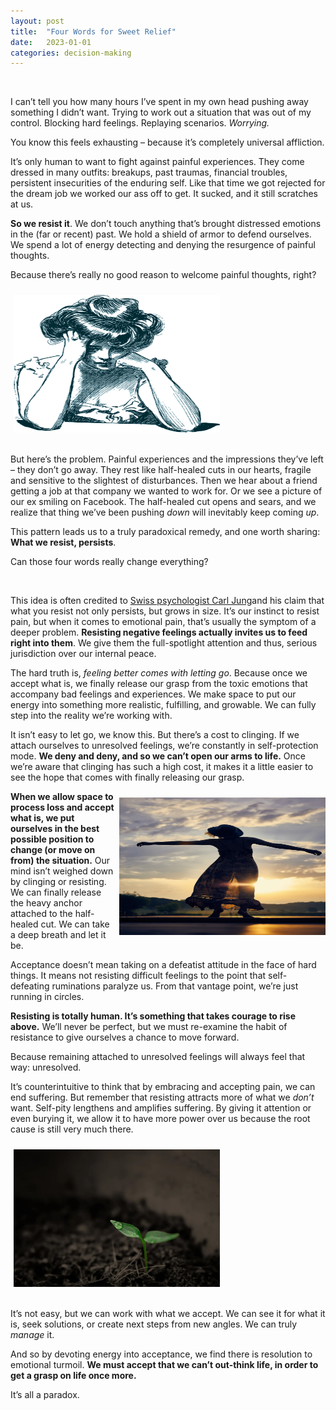 ```yaml
---
layout: post
title:  "Four Words for Sweet Relief"
date:   2023-01-01
categories: decision-making
---
```


<br>

I can’t tell you how many hours I’ve spent in my own head pushing away something I didn’t want. Trying to work out a situation that was out of my control. Blocking hard feelings. Replaying scenarios. *Worrying.* 

You know this feels exhausting – because it’s completely universal affliction.

It’s only human to want to fight against painful experiences. They come dressed in many outfits: breakups, past traumas, financial troubles, persistent insecurities of the enduring self. Like that time we got rejected for the dream job we worked our ass off to get. It sucked, and it still scratches at us.

**So we resist it**. We don’t touch anything that’s brought distressed emotions in the (far or recent) past. We hold a shield of armor to defend ourselves. We spend a lot of energy detecting and denying the resurgence of painful thoughts.

Because there’s really no good reason to welcome painful thoughts, right? 

<img align='center' height='220' width='330' style="padding:10px 0px 20px 5px; border-radius: 0%" src="/assets/lady.jpg"/>


But here’s the problem. Painful experiences and the impressions they’ve left – they don’t go away. They rest like half-healed cuts in our hearts, fragile and sensitive to the slightest of disturbances. Then we hear about a friend getting a job at that company we wanted to work for. Or we see a picture of our ex smiling on Facebook. The half-healed cut opens and sears, and we realize that thing we’ve been pushing *down* will inevitably keep coming *up*.

This pattern leads us to a truly paradoxical remedy, and one worth sharing: **What we resist, persists**.

Can those four words really change everything?

<br>

This idea is often credited to [Swiss psychologist Carl Jung](https://www.simplypsychology.org/carl-jung.html)and his claim that what you resist not only persists, but grows in size. It’s our instinct to resist pain, but when it comes to emotional pain, that’s usually the symptom of a deeper problem. **Resisting negative feelings actually invites us to feed right into them**. We give them the full-spotlight attention and thus, serious jurisdiction over our internal peace.

The hard truth is, *feeling better comes with letting go*. Because once we accept what is, we finally release our grasp from the toxic emotions that accompany bad feelings and experiences. We make space to put our energy into something more realistic, fulfilling, and growable. We can fully step into the reality we’re working with. 

It isn’t easy to let go, we know this. But there’s a cost to clinging. If we attach ourselves to unresolved feelings, we’re constantly in self-protection mode. **We deny and deny, and so we can’t open our arms to life.** Once we’re aware that clinging has such a high cost, it makes it a little easier to see the hope that comes with finally releasing our grasp. 

<img align='right' height='220' width='330' style="padding:10px 0px 20px 5px; border-radius: 0%" src="/assets/twirl.jpg"/>


**When we allow space to process loss and accept what is, we put ourselves in the best possible position to change (or move on from) the situation.** Our mind isn’t weighed down by clinging or resisting. We can finally release the heavy anchor attached to the half-healed cut. We can take a deep breath and let it be.

Acceptance doesn’t mean taking on a defeatist attitude in the face of hard things. It means not resisting difficult feelings to the point that self-defeating ruminations paralyze us. From that vantage point, we’re just running in circles.

**Resisting is totally human. It’s something that takes courage to rise above.** We’ll never be perfect, but we must re-examine the habit of resistance to give ourselves a chance to move forward.

Because remaining attached to unresolved feelings will always feel that way: unresolved.

It’s counterintuitive to think that by embracing and accepting pain, we can end suffering. But remember that resisting attracts more of what we *don’t* want. Self-pity lengthens and amplifies suffering. By giving it attention or even burying it, we allow it to have more power over us because the root cause is still very much there.

<img align='center' height='220' width='330' style="padding:10px 0px 20px 5px; border-radius: 0%" src="/assets/root.jpg"/>


It’s not easy, but we can work with what we accept. We can see it for what it is, seek solutions, or create next steps from new angles. We can truly *manage* it.

And so by devoting energy into acceptance, we find there is resolution to emotional turmoil. **We must accept that we can’t out-think life, in order to get a grasp on life once more.** 

It’s all a paradox.